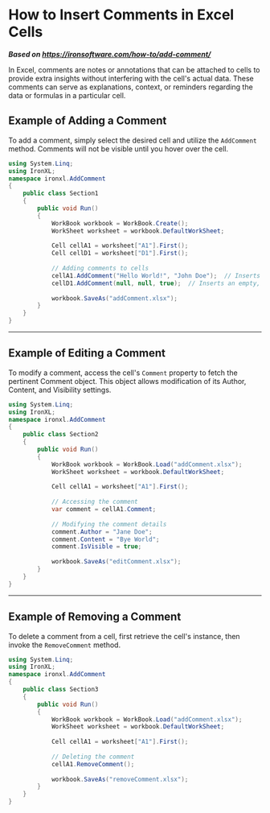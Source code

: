 # How to Insert Comments in Excel Cells

***Based on <https://ironsoftware.com/how-to/add-comment/>***


In Excel, comments are notes or annotations that can be attached to cells to provide extra insights without interfering with the cell's actual data. These comments can serve as explanations, context, or reminders regarding the data or formulas in a particular cell.

## Example of Adding a Comment

To add a comment, simply select the desired cell and utilize the `AddComment` method. Comments will not be visible until you hover over the cell.

```cs
using System.Linq;
using IronXL;
namespace ironxl.AddComment
{
    public class Section1
    {
        public void Run()
        {
            WorkBook workbook = WorkBook.Create();
            WorkSheet worksheet = workbook.DefaultWorkSheet;
            
            Cell cellA1 = worksheet["A1"].First();
            Cell cellD1 = worksheet["D1"].First();
            
            // Adding comments to cells
            cellA1.AddComment("Hello World!", "John Doe");  // Inserts a hidden comment with content and author.
            cellD1.AddComment(null, null, true);  // Inserts an empty, visible comment without content or author.
            
            workbook.SaveAs("addComment.xlsx");
        }
    }
}
```

***

## Example of Editing a Comment

To modify a comment, access the cell's `Comment` property to fetch the pertinent Comment object. This object allows modification of its Author, Content, and Visibility settings.

```cs
using System.Linq;
using IronXL;
namespace ironxl.AddComment
{
    public class Section2
    {
        public void Run()
        {
            WorkBook workbook = WorkBook.Load("addComment.xlsx");
            WorkSheet worksheet = workbook.DefaultWorkSheet;
            
            Cell cellA1 = worksheet["A1"].First();
            
            // Accessing the comment
            var comment = cellA1.Comment;
            
            // Modifying the comment details
            comment.Author = "Jane Doe";
            comment.Content = "Bye World";
            comment.IsVisible = true;
            
            workbook.SaveAs("editComment.xlsx");
        }
    }
}
```

***

## Example of Removing a Comment

To delete a comment from a cell, first retrieve the cell's instance, then invoke the `RemoveComment` method.

```cs
using System.Linq;
using IronXL;
namespace ironxl.AddComment
{
    public class Section3
    {
        public void Run()
        {
            WorkBook workbook = WorkBook.Load("addComment.xlsx");
            WorkSheet worksheet = workbook.DefaultWorkSheet;
            
            Cell cellA1 = worksheet["A1"].First();
            
            // Deleting the comment
            cellA1.RemoveComment();
            
            workbook.SaveAs("removeComment.xlsx");
        }
    }
}
```